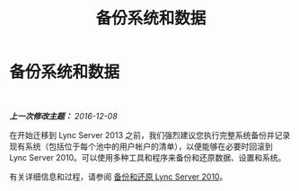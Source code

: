 ﻿---
title: 备份系统和数据
TOCTitle: 备份系统和数据
ms:assetid: d61fddc1-98d4-4577-a371-33f9e221288c
ms:mtpsurl: https://technet.microsoft.com/zh-cn/library/JJ205303(v=OCS.15)
ms:contentKeyID: 49314378
ms.date: 12/10/2016
mtps_version: v=OCS.15
ms.translationtype: HT
---

# 备份系统和数据

 

_**上一次修改主题：** 2016-12-08_

在开始迁移到 Lync Server 2013 之前，我们强烈建议您执行完整系统备份并记录现有系统（包括位于每个池中的用户帐户的清单），以便能够在必要时回滚到 Lync Server 2010。可以使用多种工具和程序来备份和还原数据、设置和系统。

有关详细信息和过程，请参阅 [备份和还原 Lync Server 2010](http://go.microsoft.com/fwlink/p/?linkid=265417)。

